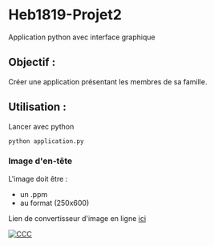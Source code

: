 # Heb1819-Projet2

Application python avec interface graphique

## Objectif :

Créer une application présentant les membres de sa famille.

## Utilisation :

Lancer avec python 
```
python application.py
```
### Image d'en-tête 

L'image doit être :
  * un .ppm
  * au format (250x600)  

Lien de convertisseur d'image en ligne [ici](https://onlineconvertfree.com/fr/convert-format/jpg-to-ppm/)

[![CCC](http://extranet.codecodecodec.com/images/ccc200px.png "Code Code Codec")](https://codecodecodec.com/)
